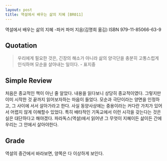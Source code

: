 ```yaml
---
layout: post
title: 역설에서 배우는 삶의 지혜 [BR011]
---
```


역설에서 배우는 삶의 지혜
-파커 파머 지음(김명희 옮김)
ISBN 979-11-85066-63-9

## Quotation <i class="fa fa-quote-left" aria-hidden="true"></i>

>우리에게 필요한 것은, 긴장의 해소가 아니라 삶의 양극단을 충분히 고통스럽게 인식하며 모순을 살아내는 일이다. - 표지중

## Simple Review <i class="fa fa-comment" aria-hidden="true"></i>

<span class="drop">처</span>음은 종교적인 책이 아닌 줄 알았다. 내용을 읽다보니 상당히 종교적이였다. 그렇지만 이미 시작한 것 끝까지 읽어보자하는 마음이 들었다. 모순과 극단이라는 양면을 인정하고, 그 사이에 서서 살아가라고 한다. 사실 동양사상에는 중용이라는 커다란 가치가 있어서 어렵지 않게 이해할수 있었다. 특히 배타적인 기독교에서 이런 시각을 갖는다는 것은 실은 대단하다고 해야겠다. <span class="em">파라독스(역설)에서 읽어낸 그 무엇이 지혜이든 삶이든 간에 우리는 그 안에서 살아야한다.</span>

## Grade <i class="fa fa-paragraph" aria-hidden="true"></i>

<i class="fa fa-star" aria-hidden="true"></i>
<i class="fa fa-star" aria-hidden="true"></i>
<!-- <i class="fa fa-star" aria-hidden="true"></i> -->
<!-- <i class="fa fa-star-o" aria-hidden="true"></i> -->
<!-- <i class="fa fa-star-half-o" aria-hidden="true"></i> -->
<i class="fa fa-star-o" aria-hidden="true"></i>
<i class="fa fa-star-o" aria-hidden="true"></i>
<i class="fa fa-star-o" aria-hidden="true"></i>

역설의 중간에서 바라보면, 양쪽은 다 이상하게 보인다.